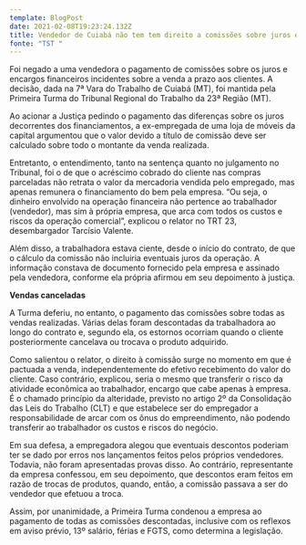 ```yaml
---
template: BlogPost
date: 2021-02-08T19:23:24.132Z
title: Vendedor de Cuiabá não tem tem direito a comissões sobre juros da venda a prazo
fonte: "TST "
---
```

Foi negado a uma vendedora o pagamento de comissões sobre os juros e encargos financeiros incidentes sobre a venda a prazo aos clientes. A decisão, dada na 7ª Vara do Trabalho de Cuiabá (MT), foi mantida pela Primeira Turma do Tribunal Regional do Trabalho da 23ª Região (MT).

Ao acionar a Justiça pedindo o pagamento das diferenças sobre os juros decorrentes dos financiamentos, a ex-empregada de uma loja de móveis da capital argumentou que o valor devido a título de comissão deve ser calculado sobre todo o montante da venda realizada.

Entretanto, o entendimento, tanto na sentença quanto no julgamento no Tribunal, foi o de que o acréscimo cobrado do cliente nas compras parceladas não retrata o valor da mercadoria vendida pelo empregado, mas apenas remunera o financiamento do bem pela empresa. “Ou seja, o dinheiro envolvido na operação financeira não pertence ao trabalhador (vendedor), mas sim à própria empresa, que arca com todos os custos e riscos da operação comercial”, explicou o relator no TRT 23, desembargador Tarcísio Valente.

Além disso, a trabalhadora estava ciente, desde o início do contrato, de que o cálculo da comissão não incluiria eventuais juros da operação. A informação constava de documento fornecido pela empresa e assinado pela vendedora, conforme ela própria afirmou em seu depoimento à justiça.

**Vendas canceladas**

A Turma deferiu, no entanto, o pagamento das comissões sobre todas as vendas realizadas. Várias delas foram descontadas da trabalhadora ao longo do contrato e, segundo ela, os estornos ocorriam quando o cliente posteriormente cancelava ou trocava o produto adquirido.

Como salientou o relator, o direito à comissão surge no momento em que é pactuada a venda, independentemente do efetivo recebimento do valor do cliente. Caso contrário, explicou, seria o mesmo que transferir o risco da atividade econômica ao trabalhador, encargo que cabe apenas à empresa. É o chamado princípio da alteridade, previsto no artigo 2º da Consolidação das Leis do Trabalho (CLT) e que estabelece ser do empregador a responsabilidade de arcar com os ônus do empreendimento, não podendo transferir ao trabalhador os custos e riscos do negócio.

Em sua defesa, a empregadora alegou que eventuais descontos poderiam ter se dado por erros nos lançamentos feitos pelos próprios vendedores. Todavia, não foram apresentadas provas disso. Ao contrário, representante da empresa confessou, em seu depoimento, que descontos eram feitos em razão de trocas de produtos, quando, então, a comissão passava a ser do vendedor que efetuou a troca.

Assim, por unanimidade, a Primeira Turma condenou a empresa ao pagamento de todas as comissões descontadas, inclusive com os reflexos em aviso prévio, 13º salário, férias e FGTS, como determina a legislação.